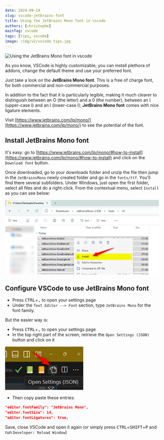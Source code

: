 ```yaml
---
date: 2024-09-19
slug: vscode-jetbrains-font
title: Using the JetBrains Mono font in vscode
authors: [christophe]
mainTag: vscode
tags: [tips, vscode]
image: /img/v2/vscode_tips.jpg
---
```

![Using the JetBrains Mono font in vscode](/img/v2/vscode_tips.jpg)

As you know, VSCode is highly customizable; you can install plethora of addons, change the default theme and use your preferred font.

Just take a look on the **JetBrains Mono font**. This is a free of charge font, for both commercial and non-commercial purposes.

In addition to the fact that it is particularly legible, making it much clearer to distinguish between an O (the letter) and a 0 (the number), between an I (upper-case I) and an l (lower-case l); **JetBrains Mono font** comes with nice ligature elements.

<!-- truncate -->

Visit [https://www.jetbrains.com/lp/mono/](https://www.jetbrains.com/lp/mono/) to see the potential of the font.

## Install JetBrains Mono font

It's easy: go to [https://www.jetbrains.com/lp/mono/#how-to-install](https://www.jetbrains.com/lp/mono/#how-to-install) and click on the `Download font` button.

Once downloaded, go to your downloads folder and unzip the file then jump in the `JetBrainsMono` newly created folder and go in the `fonts/ttf`. You'll find there several subfolders. Under Windows, just open the first folder, select all files and do a right-click. From the contextual menu, select `Install` as you can see below:

![Install JetBrains Mono font](./images/install_font.png)

## Configure VSCode to use JetBrains Mono font

* Press <kbd>CTRL</kbd>+<kbd>,</kbd> to open your settings page
* Under the `Text Editor --> Font` section, type `JetBrains Mono` for the font family.

But the easier way is:

* Press <kbd>CTRL</kbd>+<kbd>,</kbd> to open your settings page
* In the top right part of the screen, retrieve the `Open Settings (JSON)` button and click on it

![Open settings.json](./images/open_settings_json.png)

* Then copy paste these entries:

<Snippet filename=".vscode/settings.json`">

```json
"editor.fontFamily": "JetBrains Mono",
"editor.fontSize": 14,
"editor.fontLigatures": true,
```

</Snippet>

Save, close VSCode and open it again (or simply press <kbd>CTRL</kbd>+<kbd>SHIFT</kbd>+<kbd>P</kbd> and run `Developer: Reload Window`)
